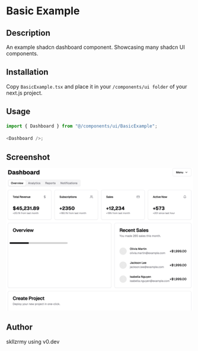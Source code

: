 # Basic Example

## Description

An example shadcn dashboard component. Showcasing many shadcn UI components.

## Installation

Copy `BasicExample.tsx` and place it in your `/components/ui folder` of your next.js project.

## Usage

```typescript
import { Dashboard } from "@/components/ui/BasicExample";

<Dashboard />;
```

## Screenshot

![Basic Example](basic-example.png)

## Author

skllzrmy using v0.dev
